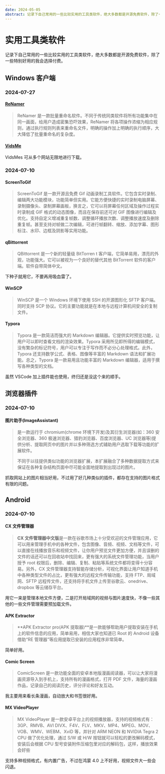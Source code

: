 ```yaml
---
date: 2024-05-05
abstract: 记录下自己常用的一些比较实用的工具类软件，绝大多数都是开源免费软件，除了一些特别好用的我会选择付费。
---
```


# 实用工具类软件

记录下自己常用的一些比较实用的工具类软件，绝大多数都是开源免费软件，除了一些特别好用的我会选择付费。

## Windows 客户端

### 2024-07-27

#### [ReNamer](https://www.den4b.com/products/renamer)

> ReNamer 是一款批量重命名软件。不同于传统同类软件将所有功能集中在同一画面，给用户造成密集恐吓效果，ReNamer 将各项操作浓缩为相应规则，通过执行规则列表来重命名文件，明确的操作加上明确的执行顺序，大大降低了批量重命名的复杂度。

#### [VidsMe](https://vidsme.com/zh)

VidsMes 可从多个网站无限地进行下载。

### 2024-07-10

#### ScreenToGif

> ScreenToGif 是一款开源且免费 Gif 动画录制工具软件。它包含实时录制、编辑两大功能模块，功能简单但实用。它能方便快捷的实时录制电脑屏幕、录制摄像头、录制屏幕画板，换言之，它可以将屏幕任何区域及操作过程实时录制成 GIF 格式的动态图像，而且在保存前还可对 GIF 图像进行编辑及优化。支持自定义增减重复帧数、调整循环播放次数、调整播放速度及删除重复帧。甚至支持对帧做二次编辑，可进行帧翻转、缩放、添加字幕、图形标注、水印、边框及阴影等实用功能。

#### qBittorrent

> QBittorrent 是一个新的轻量级 BitTorren t 客户端，它简单易用，漂亮的外观，功能强大。它可以被视为一个良好的替代其他 BitTorrent 软件的客户端。软件自带简体中文。

下种子就用它，不要再用吸血雷了。

#### WinSCP

> WinSCP 是一个 Windows 环境下使用 SSH 的开源图形化 SFTP 客户端。同时支持 SCP 协议。它的主要功能就是在本地与远程计算机间安全的复制文件。

#### Typora

> Typora 是一款简洁而强大的 Markdown 编辑器。它提供实时预览功能，让用户可以即时查看文档的渲染效果。Typora 采用所见即所得的编辑模式，没有繁杂的标记符号，用户可以专注于写作而不必分心处理格式。此外，Typora 还支持数学公式、表格、图像等丰富的 Markdown 语法和扩展功能。总之，Typora 是一款易用且功能丰富的 Markdown 编辑器，适用于撰写各种类型的文档。

虽然 VSCode 加上插件能也使用，终归还是没这个来的顺手。

## 浏览器插件

### 2024-07-10

#### 图片助手(ImageAssistant)

> 是一款运行于 chromium(chrome 环境下开发)及其衍生浏览器(如：360 安全浏览器、360 极速浏览器、猎豹浏览器、百度浏览器、UC 浏览器等)提供分析、提取网页中的图片并以多种筛选方式辅助用户选取下载等功能的扩展软件。
>
> 不同于以往提供类似功能的浏览器扩展，本扩展融合了多种数据提取方式来保证在各种复杂结构页面中尽可能全面地提取到出现过的图片。

抓取网站上的图片相当好用，不过用了好几种类似的插件，都存在支持的图片格式有限的问题。

## Android

### 2024-07-10

#### CX 文件管理器

> **CX 文件管理器中文版**是一款在谷歌市场上十分受欢迎的文件管理应用，它可以用来管理手机中的各种文件，包含图像、音频、视频、文档等文件，可以直接在线播放音乐和视频文件，让你用户预览文件更加方便，并且误删的文件的话还可以在回收站中找回来，更有强大的系统文件管理功能，当用户授予 root 权限后，删除、编辑、复制、粘贴等系统文件都将变得十分容易。另外，CX 文件管理器支持智能存储分析，可视化界面让用户知道手机中各种类型文件的占比，更有强大的远程文件传输功能，支持 FTP、局域网、SFTP 远程传文件，还支持将手机文件上传至谷歌云、onedrive、dropbox 等云储存平台。

用它一来是管理本地文件方便，二是打开局域网的视频与图片速度快，不像一些其他的一些文件管理需要预加载文件。

#### APK Extractor

> **APK Extractor pro(APK 提取器)**是一款能够帮助用户提取安装在手机上的软件信息的应用，简单易用，相信大家也知道已 Root 的 Android 设备借助“RE 管理器”等应用提取已安装的应用程序非常简单。

简单好用。

#### Comic Screen

> ComicScreen 是一款功能全面的安卓本地版漫画阅读器，可以让大家将漫画资源导入到手机上，支持所有的漫画格式，打开 PDF 文件，海量的漫画作品，记录自己的阅读历史，评分评论和好友互动。

我主要用来看长条漫画，自动放大和书签很好用。

#### MX VideoPlayer

> MX VideoPlayer 是一款安卓平台上的视频播放器，支持的视频格式有：3GP、RMVB、AVI DIVX、F4V、FLV、MKV、MP4、MPEG、MOV、VOB、WMV、WEBM、XviD 等，并针对 ARM NEON 和 NVIDIA Tegra 2 CPU 做了优化处理，通过 S/W 或 H/W 按钮就可以轻松的更改解码模式，安装后会根据 CPU 型号安装附件压缩包里对应的解码包，这样，播放效果会好些

支持多种视频格式，有内置广告，不过在鸿蒙 4.0 上不好用，视频文件大一些会闪退。
